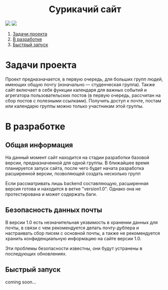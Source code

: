 <h1 align="center">Сурикачий сайт</h1>

<img src=https://img.shields.io/badge/made%20by-endektor-blue> <img src=https://img.shields.io/badge/open%20source-🧠-brightgreen>

1. [Задачи проекта](#задачи-проекта)
1. [В разработке](#в-разработке)
2. [Быстрый запуск](#быстрый-запуск)



# Задачи проекта

Проект предназначается, в первую очередь, для больших групп людей,
имеющих общую почту (изначально — студенческая группа).
Также сайт включает в себя функции календаря для важных событий и агрегатора пользовательских постов
(в первую очередь, рассчитан на сбор постов с полезными ссылками).
Получить доступ к почте, постам или календарю группы можно только участникам этой группы.

# В разработке
## Общая информация

На данный момент сайт находится на стадии разработки базовой версии, предназначенной для одной группы.
В ближайшее время планируется запуск сайта, после чего будет начата разработка расширенной версии,
позволяющей создать несколько групп

Если рассматривать лишь backend составляющую, расширенная версия готова и находится в ветке "version1.0".
Однако она не протестирована и может содержать баги.

## Безопасность данных почты
В версии 1.0 есть незначительная уязвимость в хранении данных для почты,
в связи с чем рекомендуется делать почту-дублера и настраивать сбор писем с основной почты,
а также не рекомендуется хранить конфиденциальную информацию на сайте версии 1.0.

Эти проблемы безопасности известны, они будут устранены в последующих обновлениях.

## Быстрый запуск
coming soon...
